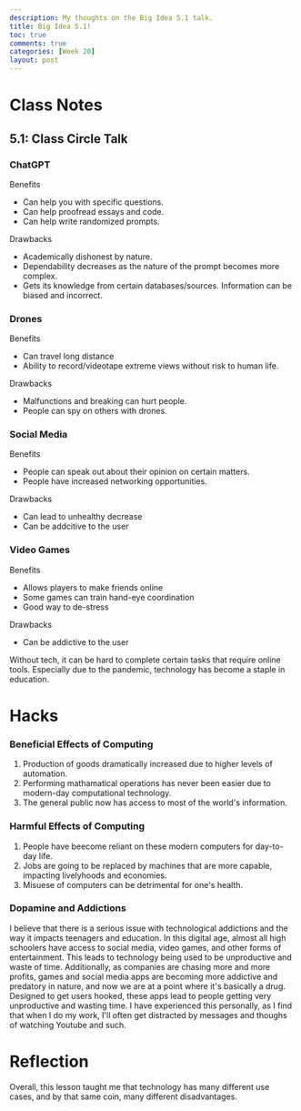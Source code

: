 ```yaml
---
description: My thoughts on the Big Idea 5.1 talk.
title: Big Idea 5.1!
toc: true
comments: true
categories: [Week 20]
layout: post
---
```

# Class Notes
## 5.1: Class Circle Talk

### ChatGPT
Benefits
- Can help you with specific questions.
- Can help proofread essays and code.
- Can help write randomized prompts.

Drawbacks
- Academically dishonest by nature.
- Dependability decreases as the nature of the prompt becomes more complex.
- Gets its knowledge from certain databases/sources. Information can be biased and incorrect.

### Drones
Benefits
- Can travel long distance
- Ability to record/videotape extreme views without risk to human life.

Drawbacks
- Malfunctions and breaking can hurt people.
- People can spy on others with drones.

### Social Media
Benefits
- People can speak out about their opinion on certain matters.
- People have increased networking opportunities.

Drawbacks
- Can lead to unhealthy decrease 
- Can be addcitive to the user

### Video Games
Benefits
- Allows players to make friends online
- Some games can train hand-eye coordination
- Good way to de-stress

Drawbacks
- Can be addictive to the user

Without tech, it can be hard to complete certain tasks that require online tools. Especially due to the pandemic, technology has become a staple in education.



# Hacks

### Beneficial Effects of Computing
1. Production of goods dramatically increased due to higher levels of automation.
2. Performing mathamatical operations has never been easier due to modern-day computational technology.
3. The general public now has access to most of the world's information.

### Harmful Effects of Computing
1. People have beecome reliant on these modern computers for day-to-day life.
2. Jobs are going to be replaced by machines that are more capable, impacting livelyhoods and economies.
3. Misuese of computers can be detrimental for one's health.

### Dopamine and Addictions
I believe that there is a serious issue with technological addictions and the way it impacts teenagers and education. In this digital age, almost all high schoolers have access to social media, video games, and other forms of entertainment. This leads to technology being used to be unproductive and waste of time. Additionally, as companies are chasing more and more profits, games and social media apps are becoming more addictive and predatory in nature, and now we are at a point where it's basically a drug. Designed to get users hooked, these apps lead to people getting very unproductive and wasting time. I have experienced this personally, as I find that when I do my work, I'll often get distracted by messages and thoughs of watching Youtube and such. 

# Reflection
Overall, this lesson taught me that technology has many different use cases, and by that same coin, many different disadvantages.